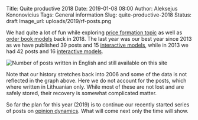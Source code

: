 Title: Quite productive 2018
Date: 2019-01-08 08:00
Author: Aleksejus Kononovicius
Tags: General information
Slug: quite-productive-2018
Status: draft
Image_url: uploads/2019/rf-posts.png

We had quite a lot of fun while exploring [price formation topic](/tag/price-formation-series/)
as well as [order book models](/tag/order-book/) back in 2018. The last year was
our best year since 2013 as we have published 39 posts and 15
[interactive models](/tag/interactive-models/), while in 2013 we had 42 posts and 16
[interactive models](/tag/interactive-models/).

![Number of posts written in English and still available on this site](/uploads/2019/rf-posts.png "The
number of posts written in English and still available on this iteration of Physics
of Risk. The wide bars represent total number of posts for each year since 2010,
while the narrower bars represent a number of posts with 'Interactive models' tag.")

Note that our history stretches back into 2006 and some of the data is not reflected
in the graph above. Here we do not account for the posts, which where written in
Lithuanian only. While most of these are not lost and are safely stored, their
recovery is somewhat complicated matter.

So far the plan for this year (2019) is to continue our recently started series
of posts on [opinion dynamics](/tag/opinion-dynamics/). What will come next only
the time will show.

